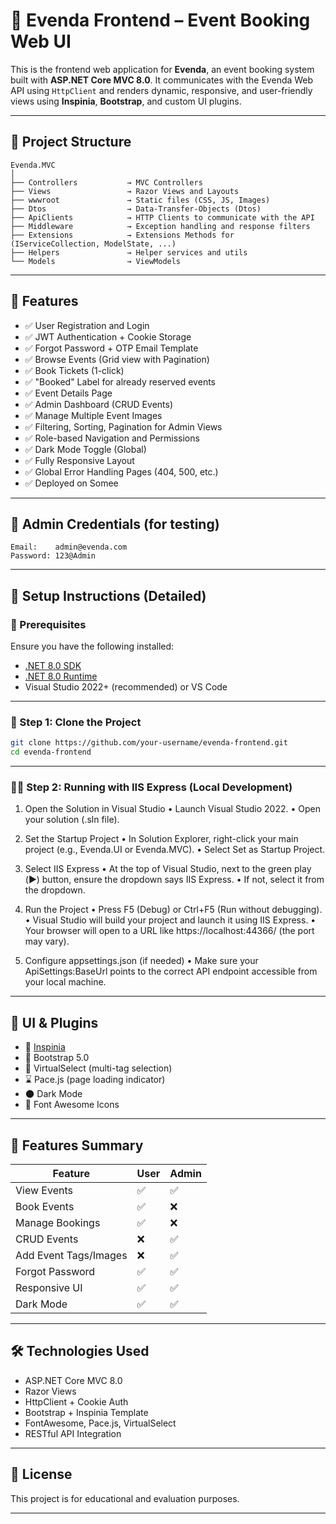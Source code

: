 
# 🎨 Evenda Frontend – Event Booking Web UI

This is the frontend web application for **Evenda**, an event booking system built with **ASP.NET Core MVC 8.0**. It communicates with the Evenda Web API using `HttpClient` and renders dynamic, responsive, and user-friendly views using **Inspinia**, **Bootstrap**, and custom UI plugins.

---

## 🧱 Project Structure

```
Evenda.MVC
│
├── Controllers           → MVC Controllers 
├── Views                 → Razor Views and Layouts
├── wwwroot               → Static files (CSS, JS, Images)
├── Dtos                  → Data-Transfer-Objects (Dtos)
├── ApiClients            → HTTP Clients to communicate with the API
├── Middleware            → Exception handling and response filters
├── Extensions            → Extensions Methods for (IServiceCollection, ModelState, ...)
├── Helpers               → Helper services and utils
└── Models                → ViewModels 
```

---

## 🚀 Features

- ✅ User Registration and Login
- ✅ JWT Authentication + Cookie Storage
- ✅ Forgot Password + OTP Email Template
- ✅ Browse Events (Grid view with Pagination)
- ✅ Book Tickets (1-click)
- ✅ "Booked" Label for already reserved events
- ✅ Event Details Page
- ✅ Admin Dashboard (CRUD Events)
- ✅ Manage Multiple Event Images
- ✅ Filtering, Sorting, Pagination for Admin Views
- ✅ Role-based Navigation and Permissions
- ✅ Dark Mode Toggle (Global)
- ✅ Fully Responsive Layout
- ✅ Global Error Handling Pages (404, 500, etc.)
- ✅ Deployed on Somee

---

## 🔐 Admin Credentials (for testing)

```
Email:    admin@evenda.com  
Password: 123@Admin
```

---

## 🔧 Setup Instructions (Detailed)

### 📌 Prerequisites

Ensure you have the following installed:

- [.NET 8.0 SDK](https://dotnet.microsoft.com/en-us/download)
- [.NET 8.0 Runtime](https://dotnet.microsoft.com/en-us/download/dotnet/8.0/runtime)
- Visual Studio 2022+ (recommended) or VS Code

---

### 📂 Step 1: Clone the Project

```bash
git clone https://github.com/your-username/evenda-frontend.git
cd evenda-frontend
```

---
### 🏃‍♂️ Step 2: Running with IIS Express (Local Development)

1. Open the Solution in Visual Studio
•	Launch Visual Studio 2022.
•	Open your solution (.sln file).

2. Set the Startup Project
•	In Solution Explorer, right-click your main project (e.g., Evenda.UI or Evenda.MVC).
•	Select Set as Startup Project.

3. Select IIS Express
•	At the top of Visual Studio, next to the green play (▶️) button, ensure the dropdown says IIS Express.
•	If not, select it from the dropdown.

4. Run the Project
•	Press F5 (Debug) or Ctrl+F5 (Run without debugging).
•	Visual Studio will build your project and launch it using IIS Express.
•	Your browser will open to a URL like https://localhost:44366/ (the port may vary).

5. Configure appsettings.json (if needed)
•	Make sure your ApiSettings:BaseUrl points to the correct API endpoint accessible from your local machine.

---

## 🎨 UI & Plugins

- 🧱 [Inspinia](https://wrapbootstrap.com/theme/inspinia-responsive-admin-theme-WB0R5L90S)
- 💄 Bootstrap 5.0
- 🎯 VirtualSelect (multi-tag selection)
- ⌛ Pace.js (page loading indicator)
- 🌑 Dark Mode
- 📸 Font Awesome Icons

---

## 🧪 Features Summary

| Feature              | User | Admin |
|----------------------|------|-------|
| View Events          | ✅   | ✅    |
| Book Events          | ✅   | ❌    |
| Manage Bookings      | ✅   | ❌    |
| CRUD Events          | ❌   | ✅    |
| Add Event Tags/Images| ❌   | ✅    |
| Forgot Password      | ✅   | ✅    |
| Responsive UI        | ✅   | ✅    |
| Dark Mode            | ✅   | ✅    |

---

## 🛠 Technologies Used

- ASP.NET Core MVC 8.0
- Razor Views
- HttpClient + Cookie Auth
- Bootstrap + Inspinia Template
- FontAwesome, Pace.js, VirtualSelect
- RESTful API Integration

---

## 📄 License

This project is for educational and evaluation purposes.

---
